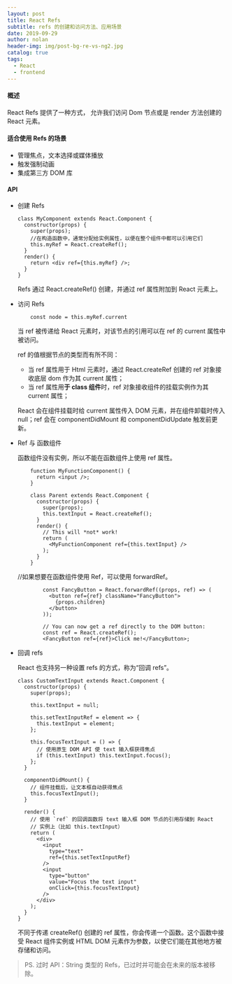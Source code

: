 ```yaml
---
layout: post
title: React Refs
subtitle: refs 的创建和访问方法、应用场景
date: 2019-09-29
author: nolan
header-img: img/post-bg-re-vs-ng2.jpg
catalog: true
tags:
  - React
  - frontend
---
```


#### 概述

React Refs 提供了一种方式， 允许我们访问 Dom 节点或是 render 方法创建的 React 元素。

#### 适合使用 Refs 的场景

- 管理焦点，文本选择或媒体播放
- 触发强制动画
- 集成第三方 DOM 库

#### API

- 创建 Refs

  ```
  class MyComponent extends React.Component {
    constructor(props) {
      super(props);
      //在构造函数中，通常分配给实例属性，以便在整个组件中都可以引用它们
      this.myRef = React.createRef();
    }
    render() {
      return <div ref={this.myRef} />;
    }
  }
  ```

  Refs 通过 React.createRef() 创建，并通过 ref 属性附加到 React 元素上。

- 访问 Refs

  ```
      const node = this.myRef.current
  ```

  当 ref 被传递给 React 元素时，对该节点的引用可以在 ref 的 current 属性中被访问。

  ref 的值根据节点的类型而有所不同：

  - 当 ref 属性用于 Html 元素时，通过 React.createRef 创建的 ref 对象接收底层 dom 作为其 current 属性；
  - 当 ref 属性用**于 class 组件**时，ref 对象接收组件的挂载实例作为其 current 属性；

  React 会在组件挂载时给 current 属性传入 DOM 元素，并在组件卸载时传入 null；ref 会在 componentDidMount 和 componentDidUpdate 触发前更新。

- Ref 与 函数组件

  函数组件没有实例，所以不能在函数组件上使用 ref 属性。

  ```
      function MyFunctionComponent() {
        return <input />;
      }

      class Parent extends React.Component {
        constructor(props) {
          super(props);
          this.textInput = React.createRef();
        }
        render() {
          // This will *not* work!
          return (
            <MyFunctionComponent ref={this.textInput} />
          );
        }
      }
  ```

  //如果想要在函数组件使用 Ref，可以使用 forwardRef。

  ```
          const FancyButton = React.forwardRef((props, ref) => (
            <button ref={ref} className="FancyButton">
              {props.children}
            </button>
          ));

          // You can now get a ref directly to the DOM button:
          const ref = React.createRef();
          <FancyButton ref={ref}>Click me!</FancyButton>;
  ```

- 回调 refs

  React 也支持另一种设置 refs 的方式，称为“回调 refs”。

  ```
  class CustomTextInput extends React.Component {
    constructor(props) {
      super(props);

      this.textInput = null;

      this.setTextInputRef = element => {
        this.textInput = element;
      };

      this.focusTextInput = () => {
        // 使用原生 DOM API 使 text 输入框获得焦点
        if (this.textInput) this.textInput.focus();
      };
    }

    componentDidMount() {
      // 组件挂载后，让文本框自动获得焦点
      this.focusTextInput();
    }

    render() {
      // 使用 `ref` 的回调函数将 text 输入框 DOM 节点的引用存储到 React
      // 实例上（比如 this.textInput）
      return (
        <div>
          <input
            type="text"
            ref={this.setTextInputRef}
          />
          <input
            type="button"
            value="Focus the text input"
            onClick={this.focusTextInput}
          />
        </div>
      );
    }
  }
  ```

  不同于传递 createRef() 创建的 ref 属性，你会传递一个函数。这个函数中接受 React 组件实例或 HTML DOM 元素作为参数，以使它们能在其他地方被存储和访问。

> PS. 过时 API：String 类型的 Refs，已过时并可能会在未来的版本被移除。
